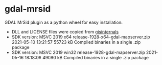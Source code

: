 # gdal-mrsid
GDAL MrSid plugin as a python wheel for easy installation.
* DLL and LICENSE files were copied from [gisinternals](https://www.gisinternals.com/development.php) 
* SDK version: MSVC 2019	x64	release-1928-x64-gdal-mapserver.zip	2021-05-10 13:21:57	55723 kB	Compiled binaries in a single .zip package
* SDK version: MSVC 2019	win32	release-1928-gdal-mapserver.zip	2021-05-16 18:18:09	49080 kB	Compiled binaries in a single .zip package